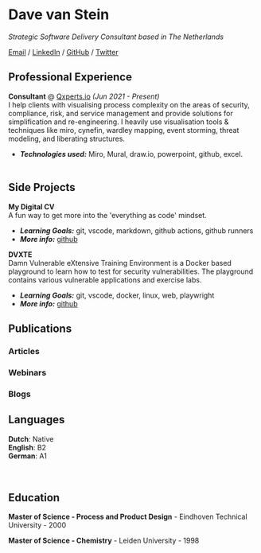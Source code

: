 # Dave van Stein

_Strategic Software Delivery Consultant based in The Netherlands_ <br>

[Email](mailto:dvanstein@qxperts.io) / [LinkedIn](https://www.linkedin.com/in/dvstein/) / [GitHub](https://github.com/davevs/) / [Twitter](https://twitter.com/Dave_von_S/) 

## Professional Experience

**Consultant** @ [Qxperts.io](https://qxperts.io/) _(Jun 2021 - Present)_ <br>
I help clients with visualising process complexity on the areas of security, compliance, risk, and service management and provide solutions for simplification and re-engineering. I heavily use visualisation tools & techniques like miro, cynefin, wardley mapping, event storming, threat modeling, and liberating structures.
  - **_Technologies used:_** Miro, Mural, draw.io, powerpoint, github, excel.
<br><br>


   
## Side Projects

**My Digital CV**<br>
A fun way to get more into the 'everything as code' mindset.
- **_Learning Goals:_** git, vscode, markdown, github actions, github runners
- **_More info:_** [github](https://github.com/davevs/cv)
  <br>

**DVXTE**<br>
Damn Vulnerable eXtensive Training Environment is a Docker based playground to learn how to test for security vulnerabilities. The playground contains various vulnerable applications and exercise labs. 
- **_Learning Goals:_** git, vscode, docker, linux, web, playwright
- **_More info:_** [github](https://github.com/davevs/dvxte)
  <br>


## Publications
    
### Articles

### Webinars

### Blogs

## Languages

**Dutch**: Native <br>
**English**: B2 <br>
**German**: A1 <br>
<br><br>

## Education

**Master of Science - Process and Product Design** - Eindhoven Technical University - 2000<br>

**Master of Science - Chemistry** - Leiden University - 1998<br>
